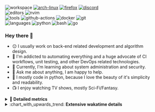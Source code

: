 ![workspace](https://img.shields.io/static/v1?label=&message=workspace:&color=555&style=flat-square)
[![arch-linux](https://img.shields.io/static/v1?logo=arch-linux&label=&message=Arch%20Linux&color=111&logoColor=AAA&style=flat-square)](https://archlinux.org)
[![firefox](https://img.shields.io/static/v1?logo=firefox-browser&label=&message=Firefox&color=111&logoColor=AAA&style=flat-square)](https://mozilla.org/en-US/firefox/)
[![discord](https://img.shields.io/static/v1?logo=discord&label=&message=Discord&color=111&logoColor=AAA&style=flat-square)](https://discord.gg/B8rf3xxgbJ)
<br>
![editors](https://img.shields.io/static/v1?label=&message=editors:&color=555&style=flat-square)
![nvim](https://img.shields.io/static/v1?logo=neovim&label=&message=NeoVim&color=111&logoColor=AAA&style=flat-square)
<br>
![tools](https://img.shields.io/static/v1?label=&message=tools:&color=555&style=flat-square)
![github-actions](https://img.shields.io/static/v1?logo=github-actions&label=&message=github%20actions&color=111&logoColor=AAA&style=flat-square)
![docker](https://img.shields.io/static/v1?logo=docker&label=&message=docker&color=111&logoColor=AAA&style=flat-square)
![git](https://img.shields.io/static/v1?logo=git&label=&message=git&color=111&logoColor=AAA&style=flat-square)
<br>
![languages](https://img.shields.io/static/v1?label=&message=languages:&color=555&style=flat-square)
![python](https://img.shields.io/static/v1?logo=python&label=&message=python&color=111&logoColor=AAA&style=flat-square&link=)
![bash](https://img.shields.io/static/v1?logo=gnu-bash&label=&message=bash&color=111&logoColor=AAA&style=flat-square)
![go](https://img.shields.io/static/v1?logo=rust&label=&message=rust&color=111&logoColor=AAA&style=flat-square)

<!-- Load profile visitor count, but don't display it, keep it as a private stat, no need to show off (888)-->
[](https://visitor-badge.glitch.me/badge?page_id=ItsDrike.ItsDrike)

### Hey there 👋

- :neutral_face: I usually work on back-end related development and algorithm design.
- :man: I'm addicted to automating everything and a huge advocate of CI workflows, unit testing, and other DevOps related technologies.
- :seedling: Currently, I'm learning about system administration and security.
- :speech_balloon: Ask me about anything, I am happy to help.
- :snake: I mostly code in python, because I love the beauty of it's simplicity and readability.
- :tv: I enjoy watching TV shows, mostly Sci-Fi/Fantasy.

<details>
 <summary> <b>📌 Detailed metrics</b></summary>
 
 <table>
  <tr>
    <th>🙋 Profile Details</th>
    <th>🧮 Repositories traffic</th>
  </tr>
  <tr>
   <td>
     <img alt="" width="400" src="https://github.com/ItsDrike/ItsDrike/blob/master/metrics/profile.svg">
   </td>
   <td>
     <img alt="" width="400" src="https://github.com/ItsDrike/ItsDrike/blob/master/metrics/repositories.svg">
   </td>
  </tr>
  <tr>
    <th>📅 Isometric commit calendar</th>
    <th>🈷️ Most used languages</th>
  </tr>
  <tr>
    <td align="center">
      <img alt="" width="400" src="https://github.com/ItsDrike/ItsDrike/blob/master/metrics/isocalendar.svg">
    </td>
    <td>
      <img alt="" width="400" src="https://github.com/ItsDrike/ItsDrike/blob/master/metrics/languages.svg">
    </td>
  </tr>
  <tr>
   <th>♐ Code snippet of the day</th>
   <th>🌟 Recently starred repositories</th>
  </tr>
  <tr>
   <td align="center">
    <img alt="" width="400" src="https://github.com/ItsDrike/ItsDrike/blob/master/metrics/code_snippet.svg">
   </td>
   <td align="center">
    <img alt="" width="400" src="https://github.com/ItsDrike/ItsDrike/blob/master/metrics/starred_repos.svg">
   </td>
  </tr>
  <tr>
    <th>💡 Coding habits</th>
    <th>⏰ WakaTime plugin</th>
  </tr>
  <tr>
   <td align="center">
    <img alt="" width="400" src="https://github.com/ItsDrike/ItsDrike/blob/master/metrics/habits.svg">
   </td>
   <td align="center">
     <img alt="" width="400" src="https://github.com/ItsDrike/ItsDrike/blob/master/metrics/wakatime.svg">
   </td>
  </tr>
 </table>
</details>

<details>
 <summary>:chart_with_upwards_trend: <b>Extensive wakatime details</b></summary>
 
<!--START_SECTION:waka-->
![Code Time](http://img.shields.io/badge/Code%20Time-2%2C892%20hrs%2051%20mins-blue)

**I'm a Night 🦉** 

```text
🌞 Morning    220 commits    ████░░░░░░░░░░░░░░░░░░░░░   15.94% 
🌆 Daytime    386 commits    ███████░░░░░░░░░░░░░░░░░░   27.97% 
🌃 Evening    508 commits    █████████░░░░░░░░░░░░░░░░   36.81% 
🌙 Night      266 commits    ████░░░░░░░░░░░░░░░░░░░░░   19.28%

```
📅 **I'm Most Productive on Saturday** 

```text
Monday       165 commits    ███░░░░░░░░░░░░░░░░░░░░░░   11.96% 
Tuesday      127 commits    ██░░░░░░░░░░░░░░░░░░░░░░░   9.2% 
Wednesday    189 commits    ███░░░░░░░░░░░░░░░░░░░░░░   13.7% 
Thursday     156 commits    ██░░░░░░░░░░░░░░░░░░░░░░░   11.3% 
Friday       168 commits    ███░░░░░░░░░░░░░░░░░░░░░░   12.17% 
Saturday     298 commits    █████░░░░░░░░░░░░░░░░░░░░   21.59% 
Sunday       277 commits    █████░░░░░░░░░░░░░░░░░░░░   20.07%

```


📊 **This Week I Spent My Time On** 

```text
💬 Programming Languages: 
YAML                     18 hrs 18 mins      █████████░░░░░░░░░░░░░░░░   36.88% 
Markdown                 13 hrs 26 mins      ██████░░░░░░░░░░░░░░░░░░░   27.07% 
Python                   7 hrs 6 mins        ███░░░░░░░░░░░░░░░░░░░░░░   14.31% 
TOML                     4 hrs 25 mins       ██░░░░░░░░░░░░░░░░░░░░░░░   8.9% 
Git                      2 hrs 33 mins       █░░░░░░░░░░░░░░░░░░░░░░░░   5.14%

🔥 Editors: 
Neovim                   49 hrs 39 mins      █████████████████████████   100.0%

💻 Operating System: 
Linux                    49 hrs 39 mins      █████████████████████████   100.0%

```

**I Mostly Code in Python** 

```text
Python                   33 repos            ████████████████████░░░░░   82.5% 
Shell                    2 repos             █░░░░░░░░░░░░░░░░░░░░░░░░   5.0% 
HTML                     1 repo              ░░░░░░░░░░░░░░░░░░░░░░░░░   2.5% 
C                        1 repo              ░░░░░░░░░░░░░░░░░░░░░░░░░   2.5% 
C#                       1 repo              ░░░░░░░░░░░░░░░░░░░░░░░░░   2.5%

```



 Last Updated on 02/01/2023 01:36:06 UTC
<!--END_SECTION:waka-->

</details>
